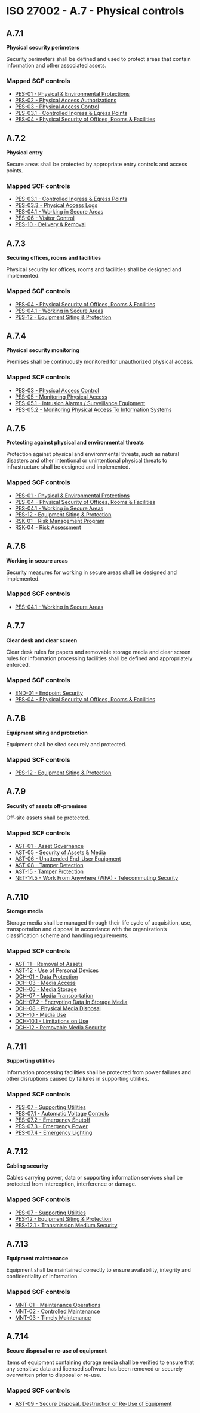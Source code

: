 # ISO 27002 - A.7 - Physical controls
## A.7.1
**Physical security perimeters**

Security perimeters shall be defined and used to protect areas that contain information and other associated assets.
  
### Mapped SCF controls
- [PES-01 - Physical & Environmental Protections](../scf/pes-01-physical&environmentalprotections.md)
- [PES-02 - Physical Access Authorizations](../scf/pes-02-physicalaccessauthorizations.md)
- [PES-03 - Physical Access Control](../scf/pes-03-physicalaccesscontrol.md)
- [PES-03.1 - Controlled Ingress & Egress Points](../scf/pes-031-controlledingress&egresspoints.md)
- [PES-04 - Physical Security of Offices, Rooms & Facilities](../scf/pes-04-physicalsecurityofoffices,rooms&facilities.md)
  
## A.7.2
**Physical entry**

Secure areas shall be protected by appropriate entry controls and access points.
  
### Mapped SCF controls
- [PES-03.1 - Controlled Ingress & Egress Points](../scf/pes-031-controlledingress&egresspoints.md)
- [PES-03.3 - Physical Access Logs](../scf/pes-033-physicalaccesslogs.md)
- [PES-04.1 - Working in Secure Areas](../scf/pes-041-workinginsecureareas.md)
- [PES-06 - Visitor Control](../scf/pes-06-visitorcontrol.md)
- [PES-10 - Delivery & Removal](../scf/pes-10-delivery&removal.md)
  
## A.7.3
**Securing offices, rooms and facilities**

Physical security for offices, rooms and facilities shall be designed and implemented.
  
### Mapped SCF controls
- [PES-04 - Physical Security of Offices, Rooms & Facilities](../scf/pes-04-physicalsecurityofoffices,rooms&facilities.md)
- [PES-04.1 - Working in Secure Areas](../scf/pes-041-workinginsecureareas.md)
- [PES-12 - Equipment Siting & Protection](../scf/pes-12-equipmentsiting&protection.md)
  
## A.7.4
**Physical security monitoring**

Premises shall be continuously monitored for unauthorized physical access.
  
### Mapped SCF controls
- [PES-03 - Physical Access Control](../scf/pes-03-physicalaccesscontrol.md)
- [PES-05 - Monitoring Physical Access](../scf/pes-05-monitoringphysicalaccess.md)
- [PES-05.1 - Intrusion Alarms / Surveillance Equipment](../scf/pes-051-intrusionalarms/surveillanceequipment.md)
- [PES-05.2 - Monitoring Physical Access To Information Systems](../scf/pes-052-monitoringphysicalaccesstoinformationsystems.md)
  
## A.7.5
**Protecting against physical and environmental threats**

Protection against physical and environmental threats, such as natural disasters and other intentional or unintentional physical threats to infrastructure shall be designed and implemented.
  
### Mapped SCF controls
- [PES-01 - Physical & Environmental Protections](../scf/pes-01-physical&environmentalprotections.md)
- [PES-04 - Physical Security of Offices, Rooms & Facilities](../scf/pes-04-physicalsecurityofoffices,rooms&facilities.md)
- [PES-04.1 - Working in Secure Areas](../scf/pes-041-workinginsecureareas.md)
- [PES-12 - Equipment Siting & Protection](../scf/pes-12-equipmentsiting&protection.md)
- [RSK-01 - Risk Management Program](../scf/rsk-01-riskmanagementprogram.md)
- [RSK-04 - Risk Assessment](../scf/rsk-04-riskassessment.md)
  
## A.7.6
**Working in secure areas**

Security measures for working in secure areas shall be designed and implemented.
  
### Mapped SCF controls
- [PES-04.1 - Working in Secure Areas](../scf/pes-041-workinginsecureareas.md)
  
## A.7.7
**Clear desk and clear screen**

Clear desk rules for papers and removable storage media and clear screen rules for information processing facilities shall be defined and appropriately enforced.
  
### Mapped SCF controls
- [END-01 - Endpoint Security](../scf/end-01-endpointsecurity.md)
- [PES-04 - Physical Security of Offices, Rooms & Facilities](../scf/pes-04-physicalsecurityofoffices,rooms&facilities.md)
  
## A.7.8
**Equipment siting and protection**

Equipment shall be sited securely and protected.
  
### Mapped SCF controls
- [PES-12 - Equipment Siting & Protection](../scf/pes-12-equipmentsiting&protection.md)
  
## A.7.9
**Security of assets off-premises**

Off-site assets shall be protected.
  
### Mapped SCF controls
- [AST-01 - Asset Governance](../scf/ast-01-assetgovernance.md)
- [AST-05 - Security of Assets & Media](../scf/ast-05-securityofassets&media.md)
- [AST-06 - Unattended End-User Equipment](../scf/ast-06-unattendedend-userequipment.md)
- [AST-08 - Tamper Detection](../scf/ast-08-tamperdetection.md)
- [AST-15 - Tamper Protection](../scf/ast-15-tamperprotection.md)
- [NET-14.5 - Work From Anywhere (WFA) - Telecommuting Security](../scf/net-145-workfromanywhere(wfa)-telecommutingsecurity.md)
  
## A.7.10
**Storage media**

Storage media shall be managed through their life cycle of acquisition, use, transportation and disposal in accordance with the organization’s classification scheme and handling requirements.
  
### Mapped SCF controls
- [AST-11 - Removal of Assets](../scf/ast-11-removalofassets.md)
- [AST-12 - Use of Personal Devices](../scf/ast-12-useofpersonaldevices.md)
- [DCH-01 - Data Protection](../scf/dch-01-dataprotection.md)
- [DCH-03 - Media Access](../scf/dch-03-mediaaccess.md)
- [DCH-06 - Media Storage](../scf/dch-06-mediastorage.md)
- [DCH-07 - Media Transportation](../scf/dch-07-mediatransportation.md)
- [DCH-07.2 - Encrypting Data In Storage Media](../scf/dch-072-encryptingdatainstoragemedia.md)
- [DCH-08 - Physical Media Disposal](../scf/dch-08-physicalmediadisposal.md)
- [DCH-10 - Media Use](../scf/dch-10-mediause.md)
- [DCH-10.1 - Limitations on Use](../scf/dch-101-limitationsonuse.md)
- [DCH-12 - Removable Media Security](../scf/dch-12-removablemediasecurity.md)
  
## A.7.11
**Supporting utilities**

Information processing facilities shall be protected from power failures and other disruptions caused by failures in supporting utilities.
  
### Mapped SCF controls
- [PES-07 - Supporting Utilities](../scf/pes-07-supportingutilities.md)
- [PES-07.1 - Automatic Voltage Controls](../scf/pes-071-automaticvoltagecontrols.md)
- [PES-07.2 - Emergency Shutoff](../scf/pes-072-emergencyshutoff.md)
- [PES-07.3 - Emergency Power](../scf/pes-073-emergencypower.md)
- [PES-07.4 - Emergency Lighting](../scf/pes-074-emergencylighting.md)
  
## A.7.12
**Cabling security**

Cables carrying power, data or supporting information services shall be protected from interception, interference or damage.
  
### Mapped SCF controls
- [PES-07 - Supporting Utilities](../scf/pes-07-supportingutilities.md)
- [PES-12 - Equipment Siting & Protection](../scf/pes-12-equipmentsiting&protection.md)
- [PES-12.1 - Transmission Medium Security](../scf/pes-121-transmissionmediumsecurity.md)
  
## A.7.13
**Equipment maintenance**

Equipment shall be maintained correctly to ensure availability, integrity and confidentiality of information.
  
### Mapped SCF controls
- [MNT-01 - Maintenance Operations](../scf/mnt-01-maintenanceoperations.md)
- [MNT-02 - Controlled Maintenance](../scf/mnt-02-controlledmaintenance.md)
- [MNT-03 - Timely Maintenance](../scf/mnt-03-timelymaintenance.md)
  
## A.7.14
**Secure disposal or re-use of equipment**

Items of equipment containing storage media shall be verified to ensure that any sensitive data and licensed software has been removed or securely overwritten prior to disposal or re-use.
  
### Mapped SCF controls
- [AST-09 - Secure Disposal, Destruction or Re-Use of Equipment](../scf/ast-09-securedisposal,destructionorre-useofequipment.md)
  